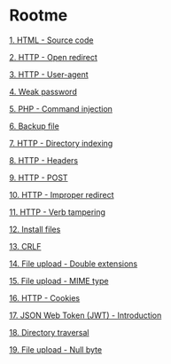 # Rootme

[1. HTML - Source code](https://github.com/KaitoRyouga/Rootme/tree/master/HTML%20-%20Source%20code%20(ch1))

[2. HTTP - Open redirect](https://github.com/KaitoRyouga/Rootme/tree/master/HTTP%20-%20Open%20redirect%20(ch52))

[3. HTTP - User-agent](https://github.com/KaitoRyouga/Rootme/tree/master/HTTP%20-%20User-agent%20(ch2))

[4. Weak password](https://github.com/KaitoRyouga/Rootme/tree/master/Weak%20password%20(ch3))

[5. PHP - Command injection](https://github.com/KaitoRyouga/Rootme/tree/master/PHP%20-%20Command%20injection%20(ch54))

[6. Backup file](https://github.com/KaitoRyouga/Rootme/tree/master/Backup%20file%20(ch11))

[7. HTTP - Directory indexing](https://github.com/KaitoRyouga/Rootme/tree/master/HTTP%20-%20Directory%20indexing%20(ch4))

[8. HTTP - Headers](https://github.com/KaitoRyouga/Rootme/tree/master/HTTP%20-%20Headers%20(ch5))

[9. HTTP - POST](https://github.com/KaitoRyouga/Rootme/tree/master/HTTP%20-%20POST%20(ch56))

[10. HTTP - Improper redirect](https://github.com/KaitoRyouga/Rootme/tree/master/HTTP%20-%20Improper%20redirect%20(ch32))

[11. HTTP - Verb tampering](https://github.com/KaitoRyouga/Rootme/tree/master/HTTP%20-%20Verb%20tampering%20(ch8))

[12. Install files](https://github.com/KaitoRyouga/Rootme/tree/master/Install%20files%20(ch6))

[13. CRLF](https://github.com/KaitoRyouga/Rootme/tree/master/CRLF%20(ch14))

[14. File upload - Double extensions](https://github.com/KaitoRyouga/Rootme/tree/master/File%20upload%20-%20Double%20extensions%20(ch20))

[15. File upload - MIME type]()

[16. HTTP - Cookies]()

[17. JSON Web Token (JWT) - Introduction]()

[18. Directory traversal]()

[19. 	File upload - Null byte]()
